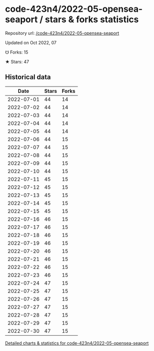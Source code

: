# code-423n4/2022-05-opensea-seaport / stars & forks statistics

Repository url: [/code-423n4/2022-05-opensea-seaport](https://github.com/code-423n4/2022-05-opensea-seaport)

Updated on Oct 2022, 07

☋ Forks: 15

★ Stars: 47

## Historical data
| Date | Stars | Forks |
|------|-------|-------|
| 2022-07-01 | 44 | 14 | 
| 2022-07-02 | 44 | 14 | 
| 2022-07-03 | 44 | 14 | 
| 2022-07-04 | 44 | 14 | 
| 2022-07-05 | 44 | 14 | 
| 2022-07-06 | 44 | 15 | 
| 2022-07-07 | 44 | 15 | 
| 2022-07-08 | 44 | 15 | 
| 2022-07-09 | 44 | 15 | 
| 2022-07-10 | 44 | 15 | 
| 2022-07-11 | 45 | 15 | 
| 2022-07-12 | 45 | 15 | 
| 2022-07-13 | 45 | 15 | 
| 2022-07-14 | 45 | 15 | 
| 2022-07-15 | 45 | 15 | 
| 2022-07-16 | 46 | 15 | 
| 2022-07-17 | 46 | 15 | 
| 2022-07-18 | 46 | 15 | 
| 2022-07-19 | 46 | 15 | 
| 2022-07-20 | 46 | 15 | 
| 2022-07-21 | 46 | 15 | 
| 2022-07-22 | 46 | 15 | 
| 2022-07-23 | 46 | 15 | 
| 2022-07-24 | 47 | 15 | 
| 2022-07-25 | 47 | 15 | 
| 2022-07-26 | 47 | 15 | 
| 2022-07-27 | 47 | 15 | 
| 2022-07-28 | 47 | 15 | 
| 2022-07-29 | 47 | 15 | 
| 2022-07-30 | 47 | 15 | 


[Detailed charts & statistics for code-423n4/2022-05-opensea-seaport](https://reviewgithub.com/rep/code-423n4/2022-05-opensea-seaport)
